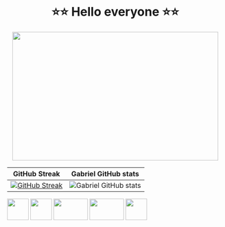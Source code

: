 <h1 align="center">
  ⭐⭐ Hello everyone ⭐⭐
</h1>
 
 <p align="center">
<img align="center" width="480" height="300" src="https://user-images.githubusercontent.com/63877012/187077008-12266686-3779-40ea-afc7-27013c238e2c.png">
<p/>
 

GitHub Streak             |  Gabriel GitHub stats
:-------------------------:|:-------------------------:
 [![GitHub Streak](https://github-readme-streak-stats.herokuapp.com?user=Gabrielcefetzada&theme=synthwave&hide_border=true)](https://git.io/streak-stats) | ![Gabriel GitHub stats](https://github-readme-stats.vercel.app/api?username=Gabrielcefetzada&show_icons=true&count_private=true&theme=dracula)

  <img align="center" width="50" height="50" src="![image](https://user-images.githubusercontent.com/63877012/202879719-1d12e120-c119-426d-b501-3454935b4b2c.png)">

  <img align="center" width="50" height="50" src="![image](https://user-images.githubusercontent.com/63877012/202879762-caa6b1ce-49bc-49ef-9d43-258b199a46ec.png)">

  <img align="center" width="80" height="50" src="![image](https://user-images.githubusercontent.com/63877012/202879786-06c8bdee-af43-48c3-b166-2f575bb11d8d.png)">


  <img align="center" width="80" height="50" src="![image](https://user-images.githubusercontent.com/63877012/202879805-ed02e7d9-8373-499a-929b-f99512273fb4.png)">


  <img align="center" width="50" height="50" src="![image](https://user-images.githubusercontent.com/63877012/202879823-13ab2c12-e8f4-4aa1-aab2-609f8e48ad00.png)">
